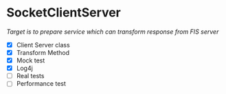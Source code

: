# SocketClientServer

*Target is to prepare service which can transform response from FIS server*  

- [x] Client Server class
- [x] Transform Method  
- [x] Mock test
- [x] Log4j
- [ ] Real tests
- [ ] Performance test